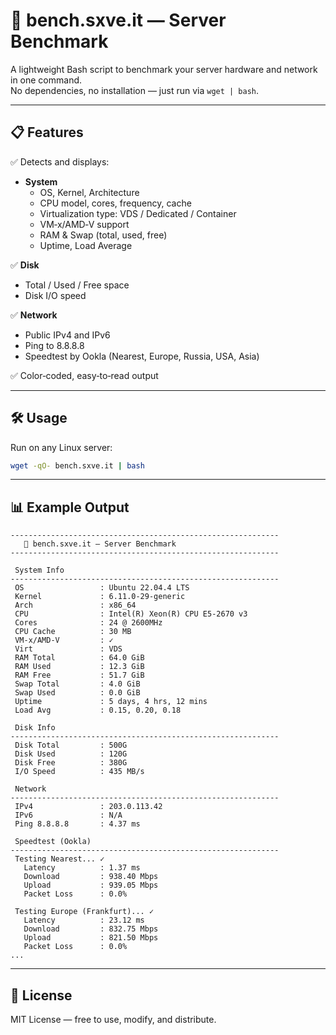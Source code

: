 # 🚀 bench.sxve.it — Server Benchmark

A lightweight Bash script to benchmark your server hardware and network in one command.  
No dependencies, no installation — just run via `wget | bash`.

---

## 📋 Features

✅ Detects and displays:  
- **System**
  - OS, Kernel, Architecture
  - CPU model, cores, frequency, cache
  - Virtualization type: VDS / Dedicated / Container
  - VM‑x/AMD‑V support
  - RAM & Swap (total, used, free)  
  - Uptime, Load Average

✅ **Disk**
  - Total / Used / Free space
  - Disk I/O speed

✅ **Network**
  - Public IPv4 and IPv6
  - Ping to 8.8.8.8
  - Speedtest by Ookla (Nearest, Europe, Russia, USA, Asia)

✅ Color‑coded, easy‑to‑read output

---

## 🛠️ Usage

Run on any Linux server:

```bash
wget -qO- bench.sxve.it | bash
```

---

## 📊 Example Output

```
------------------------------------------------------------
   🚀 bench.sxve.it — Server Benchmark
------------------------------------------------------------

 System Info 
------------------------------------------------------------
 OS                 : Ubuntu 22.04.4 LTS
 Kernel             : 6.11.0-29-generic
 Arch               : x86_64
 CPU                : Intel(R) Xeon(R) CPU E5-2670 v3
 Cores              : 24 @ 2600MHz
 CPU Cache          : 30 MB
 VM-x/AMD-V         : ✓
 Virt               : VDS
 RAM Total          : 64.0 GiB
 RAM Used           : 12.3 GiB
 RAM Free           : 51.7 GiB
 Swap Total         : 4.0 GiB
 Swap Used          : 0.0 GiB
 Uptime             : 5 days, 4 hrs, 12 mins
 Load Avg           : 0.15, 0.20, 0.18

 Disk Info 
------------------------------------------------------------
 Disk Total         : 500G
 Disk Used          : 120G
 Disk Free          : 380G
 I/O Speed          : 435 MB/s

 Network 
------------------------------------------------------------
 IPv4               : 203.0.113.42
 IPv6               : N/A
 Ping 8.8.8.8       : 4.37 ms

 Speedtest (Ookla) 
------------------------------------------------------------
 Testing Nearest... ✓
   Latency          : 1.37 ms
   Download         : 938.40 Mbps
   Upload           : 939.05 Mbps
   Packet Loss      : 0.0%

 Testing Europe (Frankfurt)... ✓
   Latency          : 23.12 ms
   Download         : 832.75 Mbps
   Upload           : 821.50 Mbps
   Packet Loss      : 0.0%
...
```

---

## 📄 License

MIT License — free to use, modify, and distribute.
